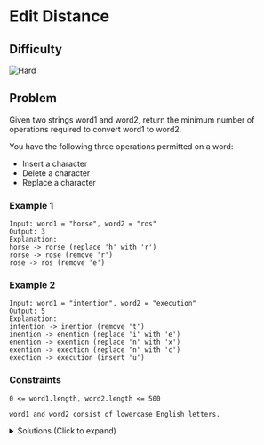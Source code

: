 # Edit Distance

## Difficulty

![Hard](https://img.shields.io/badge/hard-d9534f?style=for-the-badge&logoColor=white)

## Problem

Given two strings word1 and word2, return the minimum number of operations required to convert word1 to word2.

You have the following three operations permitted on a word:

- Insert a character
- Delete a character
- Replace a character

### Example 1

```
Input: word1 = "horse", word2 = "ros"
Output: 3
Explanation:
horse -> rorse (replace 'h' with 'r')
rorse -> rose (remove 'r')
rose -> ros (remove 'e')
```

### Example 2

```
Input: word1 = "intention", word2 = "execution"
Output: 5
Explanation:
intention -> inention (remove 't')
inention -> enention (replace 'i' with 'e')
enention -> exention (replace 'n' with 'x')
exention -> exection (replace 'n' with 'c')
exection -> execution (insert 'u')
```

### Constraints

`0 <= word1.length, word2.length <= 500`

`word1 and word2 consist of lowercase English letters.`

<details>
  <summary>Solutions (Click to expand)</summary>

### Explanation

#### Dynamic Programming

We can make the problem easier by breaking it down into smaller sub problems. Staring with two empty strings `word1 = "", word2 = ""` we can find the minimum number of operations to get `word1` to `word2` by exploring our options

```
word1 = "horse", word2 = "ros"

"", "" // strings are the same, 0 operations



"h", "r" // replace "h" with "r"

"h", "" // delete "h"

"", "r" // add "r"
```

We can use dynamic programming to store the minimum operations for these sub-problems. A 2D matrix would work here where `dp[i][j]` indicates the minimum operations to get `word1.substring(0, i)` to `word2.substring(0, j)`. If the last character of the to substrings are the same, then no operations are needed take the minimum for the previous operations. `dp[i - 1][j - 1]`.
If the characters are not the same there, are three operations we can make:

1. replacement, take the min of `dp[i - 1][j - 1]` and add one
2. removal, take the min of `dp[i - 1][j]` and add one
3. replacement, take the min of `dp[i][j - 1]` and add one

Getting all the possible minimum operations for every possible combinations of substrings, we will find the minimum operations to make `word1.substring(0, word1.length)` into `word2.substring(0, word2.length)` at `dp[word1.length][word2.length]`

Time: `O(N*M)` Where `N` is the length of `word1` + 1 and `M` is the length of `word2` + 1

Space: `O(N*M)`

- [JavaScript](./edit-distance.js)
- [TypeScript](./edit-distance.ts)
- [Java](./edit-distance.java)
- [Go](./edit-distance.go)

</details>

